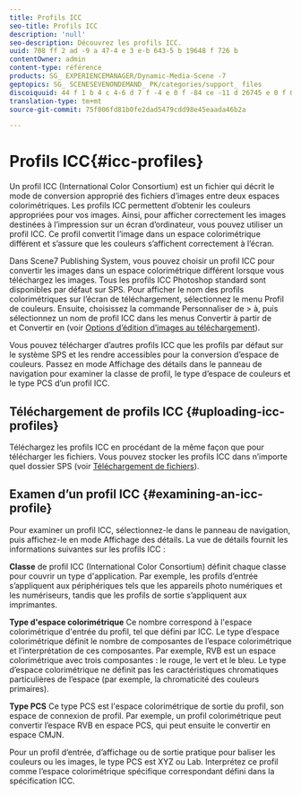 ```yaml
---
title: Profils ICC
seo-title: Profils ICC
description: 'null'
seo-description: Découvrez les profils ICC.
uuid: 708 ff 2 ad -9 a 47-4 e 3 e-b 643-5 b 19648 f 726 b
contentOwner: admin
content-type: référence
products: SG_ EXPERIENCEMANAGER/Dynamic-Media-Scene -7
geptopics: SG_ SCENESEVENONDEMAND_ PK/categories/support_ files
discoiquuid: 44 f 1 b 4 c 4-6 d 7 f -4 e 0 f -84 ce -11 d 26745 e 0 f 0
translation-type: tm+mt
source-git-commit: 75f006fd81b0fe2dad5479cdd98e45eaada46b2a

---
```



# Profils ICC{#icc-profiles}

Un profil ICC (International Color Consortium) est un fichier qui décrit le mode de conversion approprié des fichiers d’images entre deux espaces colorimétriques. Les profils ICC permettent d’obtenir les couleurs appropriées pour vos images. Ainsi, pour afficher correctement les images destinées à l’impression sur un écran d’ordinateur, vous pouvez utiliser un profil ICC. Ce profil convertit l’image dans un espace colorimétrique différent et s’assure que les couleurs s’affichent correctement à l’écran.

Dans Scene7 Publishing System, vous pouvez choisir un profil ICC pour convertir les images dans un espace colorimétrique différent lorsque vous téléchargez les images. Tous les profils ICC Photoshop standard sont disponibles par défaut sur SPS. Pour afficher le nom des profils colorimétriques sur l’écran de téléchargement, sélectionnez le menu Profil de couleurs. Ensuite, choisissez la commande Personnaliser de &gt; à, puis sélectionnez un nom de profil ICC dans les menus Convertir à partir de et Convertir en (voir [Options d’édition d’images au téléchargement](image-editing-options-upload.md#image-editing-options-at-upload)).

Vous pouvez télécharger d’autres profils ICC que les profils par défaut sur le système SPS et les rendre accessibles pour la conversion d’espace de couleurs. Passez en mode Affichage des détails dans le panneau de navigation pour examiner la classe de profil, le type d’espace de couleurs et le type PCS d’un profil ICC.

## Téléchargement de profils ICC {#uploading-icc-profiles}

Téléchargez les profils ICC en procédant de la même façon que pour télécharger les fichiers. Vous pouvez stocker les profils ICC dans n’importe quel dossier SPS (voir [Téléchargement de fichiers](uploading-files.md#uploading_your_files)).

## Examen d’un profil ICC {#examining-an-icc-profile}

Pour examiner un profil ICC, sélectionnez-le dans le panneau de navigation, puis affichez-le en mode Affichage des détails. La vue de détails fournit les informations suivantes sur les profils ICC :

**Classe** de profil ICC (International Color Consortium) définit chaque classe pour couvrir un type d'application. Par exemple, les profils d’entrée s’appliquent aux périphériques tels que les appareils photo numériques et les numériseurs, tandis que les profils de sortie s’appliquent aux imprimantes.

**Type d'espace colorimétrique** Ce nombre correspond à l'espace colorimétrique d'entrée du profil, tel que défini par ICC. Le type d’espace colorimétrique définit le nombre de composantes de l’espace colorimétrique et l’interprétation de ces composantes. Par exemple, RVB est un espace colorimétrique avec trois composantes : le rouge, le vert et le bleu. Le type d’espace colorimétrique ne définit pas les caractéristiques chromatiques particulières de l’espace (par exemple, la chromaticité des couleurs primaires).

**Type PCS** Ce type PCS est l'espace colorimétrique de sortie du profil, son espace de connexion de profil. Par exemple, un profil colorimétrique peut convertir l’espace RVB en espace PCS, qui peut ensuite le convertir en espace CMJN.

Pour un profil d’entrée, d’affichage ou de sortie pratique pour baliser les couleurs ou les images, le type PCS est XYZ ou Lab. Interprétez ce profil comme l’espace colorimétrique spécifique correspondant défini dans la spécification ICC.
